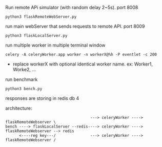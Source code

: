 Run remote APi simulator (with random delay 2~5s). port 8008

`python3 flaskRemoteWebServer.py`

run main webServer that sends requests to remote API. port 8009

`python3 flaskLocalServer.py`

run multiple worker in multiple terminal window

`celery -A celeryWorker.app worker -n workerX@%h -P eventlet -c 200`

- replace workerX with optional identical worker name. ex: Worker1, Worke2, ...

run benchmark

`python3 bench.py`

responses are storing in redis db 4

architecture:


                                         ---> celeryWorker ----> flaskRemoteWebserver \
    bench ----> flaskLocalServer --redis----> celeryWorker ----> flaskRemoteWebserver --> redis 
          <----reg key---/               ---> celeryWorker ----> flaskRemoteWebserver /